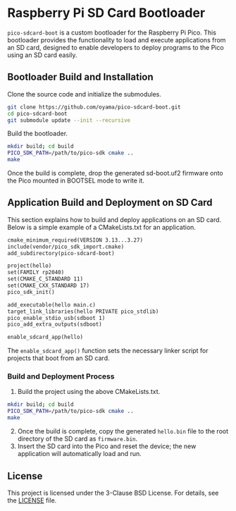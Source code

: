 # Raspberry Pi SD Card Bootloader

`pico-sdcard-boot` is a custom bootloader for the Raspberry Pi Pico. This bootloader provides the functionality to load and execute applications from an SD card, designed to enable developers to deploy programs to the Pico using an SD card easily.

## Bootloader Build and Installation

Clone the source code and initialize the submodules.

```bash
git clone https://github.com/oyama/pico-sdcard-boot.git
cd pico-sdcard-boot
git submodule update --init --recursive
```

Build the bootloader.

```bash
mkdir build; cd build
PICO_SDK_PATH=/path/to/pico-sdk cmake ..
make
```
Once the build is complete, drop the generated sd-boot.uf2 firmware onto the Pico mounted in BOOTSEL mode to write it.

## Application Build and Deployment on SD Card

This section explains how to build and deploy applications on an SD card. Below is a simple example of a CMakeLists.txt for an application.

```CMakeLists.txt
cmake_minimum_required(VERSION 3.13...3.27)
include(vendor/pico_sdk_import.cmake)
add_subdirectory(pico-sdcard-boot)

project(hello)
set(FAMILY rp2040)
set(CMAKE_C_STANDARD 11)
set(CMAKE_CXX_STANDARD 17)
pico_sdk_init()

add_executable(hello main.c)
target_link_libraries(hello PRIVATE pico_stdlib)
pico_enable_stdio_usb(sdboot 1)
pico_add_extra_outputs(sdboot)

enable_sdcard_app(hello)
```
The `enable_sdcard_app()` function sets the necessary linker script for projects that boot from an SD card.

### Build and Deployment Process

1. Build the project using the above CMakeLists.txt.

```bash
mkdir build; cd build
PICO_SDK_PATH=/path/to/pico-sdk cmake ..
make
```

2. Once the build is complete, copy the generated `hello.bin` file to the root directory of the SD card as `firmware.bin`.
3. Insert the SD card into the Pico and reset the device; the new application will automatically load and run.

## License

This project is licensed under the 3-Clause BSD License. For details, see the [LICENSE](LICENSE.md) file.

